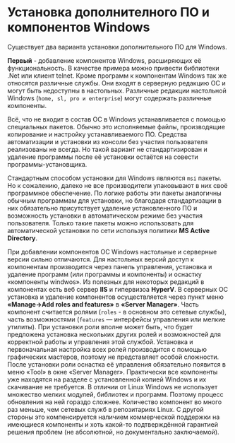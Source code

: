 # Установка дополнителного ПО и компонентов Windows

Существует два варианта установки дополнительного ПО для Windows. 

**Первый** - добавление компонентов Windows, расширяющих её функциональность. В качестве примера можно привести библиотеки .Net или клиент telnet. Кроме программ к компонентам Windows так же относятся различные службы. Они входят в серверную редакцию ОС и могут быть недоступны в настольных. Различные редакции настольной Windows (`home, sl, pro и enterprise`) могут содержать различные компоненты.

Всё, что не входит в состав ОС в Windows устанавливается с помощью специальных пакетов. Обычно это исполняемые файлы, производящие копирование и настройку устанавливаемого ПО. Средства автоматизации и установки из консоли без участия пользователя реализованы не всегда. Но такой вариант не стандартизирован и удаление программы после её установки остаётся на совести программы-установщика.

Стандартным способом установки для Windows являются `msi` пакеты. Но к сожалению, далеко не все производители упаковывают в них своё программное обеспечение. По логике работы эти пакеты аналогичны обычным программам для установки, но благодаря стандартизации в них обязательно присутствует удаление установленного ПО и возможность установки в автоматическом режиме без участия пользователя. Только такие пакеты можно использовать для автоматической установки по сети используя политики **MS Active Directory**.

При добавлении компонентов ОС Windows настольные и серверные версии сильно отличаются. Для настольных версий доступ к компонентам производится через панель управления, установка и удаление программ (или программы и компоненты) и оснастку «компоненты windwos». Из полезных для некоторых редакций в компонентах есть веб сервер **IIS** и гипервизоа **HyperV**. В серверных ОС установка и удаление компонентов осуществляется  через пункт меню **«Manage→Add roles and features»** в **«Server Manager»**. Часть компонент считается ролями (`roles` - в основном это сетевые службы), часть возможностями (`features` — интерфейсы управления или мелкие утилиты). При установки роли вполне может быть, что будет предложена установка нескольких других ролей и возможностей для корректной работы и управления этой службой. Установка и первоначальная настройка всех ролей производится с помощью графических мастеров, поэтому не представляет особой сложности. После установки роли оснастка её управления обязательно появится в меню «Tool» в окне «Server Manager». Практически все компоненты уже находятся на разделе с установленной копией Windows и их скачивание не требуется. В отличии от Linux Windows не использует множество мелких модулей, библиотек и программ. Поэтому процесс обновления на ней гораздо сложнее. Количество компонент во много раз меньше, чем сетевых служб в репозитариях Linux. С другой стороны это компенсируется наличием коммерческой поддержки на имеющиеся компоненты и хоть какой-то подтверждённой гарантией решения проблем (не абсолютной, но документально заключаемой).
